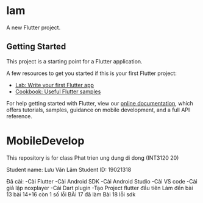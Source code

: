 # lam

A new Flutter project.

## Getting Started

This project is a starting point for a Flutter application.

A few resources to get you started if this is your first Flutter project:

- [Lab: Write your first Flutter app](https://flutter.dev/docs/get-started/codelab)
- [Cookbook: Useful Flutter samples](https://flutter.dev/docs/cookbook)

For help getting started with Flutter, view our
[online documentation](https://flutter.dev/docs), which offers tutorials,
samples, guidance on mobile development, and a full API reference.

# MobileDevelop
This repository is for class Phat trien ung dung di dong (INT3120 20)

Student name: Lưu Văn Lâm
Student ID: 19021318

Đã cài:
-Cài Flutter 
-Cài Android SDK
-Cài Android Studio
-Cài VS code
-Cài giả lập noxplayer
-Cài Dart plugin
-Tạo Project flutter đầu tiên
Làm đến bài 13
bài 14+16 còn 1 số lỗi
BÀi 17 đã làm
Bài 18 lỗi sdk

